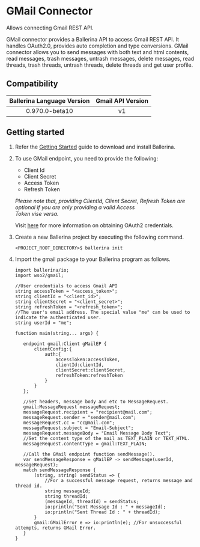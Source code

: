 # GMail Connector

Allows connecting Gmail REST API.


GMail connector provides a Ballerina API to access Gmail REST API. It handles OAuth2.0, provides auto completion and 
type conversions. GMail connector allows you to send messages with both text and html contents, read messages, trash messages,
untrash messages, delete messages, read threads, trash threads, untrash threads, delete threads and get user profile.

## Compatibility

| Ballerina Language Version                   | Gmail API Version |  
| :-------------------------------------------:|:-----------------:| 
| 0.970.0-beta10                               | v1                | 

## Getting started

1.  Refer the [Getting Started](https://ballerina.io/learn/getting-started/) guide to download and install Ballerina.
2.  To use GMail endpoint, you need to provide the following:

       - Client Id
       - Client Secret
       - Access Token
       - Refresh Token
 
       *Please note that, providing ClientId, Client Secret, Refresh Token are optional if you are only providing a valid Access                   
       Token vise versa.*
    
       Visit [here](https://developers.google.com/identity/protocols/OAuth2) for more information on obtaining OAuth2 credentials.

3. Create a new Ballerina project by executing the following command.

    ```shell
    <PROJECT_ROOT_DIRECTORY>$ ballerina init
    ```     

4. Import the gmail package to your Ballerina program as follows.

    ```ballerina
    import ballerina/io;
    import wso2/gmail;

    //User credentials to access Gmail API
    string accessToken = "<access_token>";
    string clientId = "<client_id>";
    string clientSecret = "<client_secret>";
    string refreshToken = "<refresh_token>";
    //The user's email address. The special value "me" can be used to indicate the authenticated user.
    string userId = "me";

    function main(string... args) {

       endpoint gmail:Client gMailEP {
           clientConfig:{
               auth:{
                   accessToken:accessToken,
                   clientId:clientId,
                   clientSecret:clientSecret,
                   refreshToken:refreshToken
               }
           }
       };

       //Set headers, message body and etc to MessageRequest.
       gmail:MessageRequest messageRequest;
       messageRequest.recipient = "recipient@mail.com";
       messageRequest.sender = "sender@mail.com";
       messageRequest.cc = "cc@mail.com";
       messageRequest.subject = "Email-Subject";
       messageRequest.messageBody = "Email Message Body Text";
       //Set the content type of the mail as TEXT_PLAIN or TEXT_HTML.
       messageRequest.contentType = gmail:TEXT_PLAIN;

       //Call the GMail endpoint function sendMessage().
       var sendMessageResponse = gMailEP -> sendMessage(userId, messageRequest);
       match sendMessageResponse {
           (string, string) sendStatus => {
               //For a successful message request, returns message and thread id.
               string messageId;
               string threadId;
               (messageId, threadId) = sendStatus;
               io:println("Sent Message Id : " + messageId);
               io:println("Sent Thread Id : " + threadId);
           }
           gmail:GMailError e => io:println(e); //For unsuccessful attempts, returns GMail Error.
       }
    }
    ```

